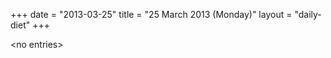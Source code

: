 +++
date = "2013-03-25"
title = "25 March 2013 (Monday)"
layout = "daily-diet"
+++


\<no entries\>

